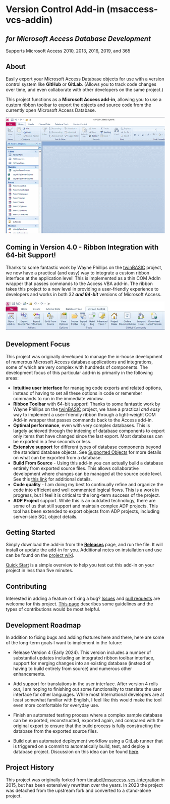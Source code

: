 Version Control Add-in (msaccess-vcs-addin)
======================
*for Microsoft Access Database Development*
----------
Supports Microsoft Access 2010, 2013, 2016, 2019, and 365

About
-----

Easily export your Microsoft Access Database objects for use with a version control system like **GitHub** or **GitLab**. (Allows you to track code changes over time, and even collaborate with other developers on the same project.)

This project functions as a **Microsoft Access add-in**, allowing you to use a custom ribbon toolbar to export the objects and source code from the currently open Microsoft Access Database.

![Export-All](img/gui-demo.gif)

Coming in Version 4.0 - Ribbon Integration with 64-bit Support!
-------------------

Thanks to some fantastic work by Wayne Phillips on the [twinBASIC](https://www.twinbasic.com/preview.html#sample5) project, we now have a practical (and easy) way to integrate a custom ribbon interface at the application level! This is implemented as a thin COM AddIn wrapper that passes commands to the Access VBA add-in. The ribbon takes this project to a new level in providing a user-friendly experience to developers and works in both 32 ***and 64-bit*** versions of Microsoft Access.

![ribbon](img/ribbon.jpg)


Development Focus
-----------------
This project was originally developed to manage the in-house development of numerous Microsoft Access database applications and integrations, some of which are very complex with hundreds of components. The development focus of this particular add-in is primarily in the following areas:
* **Intuitive user interface** for managing code exports and related options, instead of having to set all these options in code or remember commands to run in the immediate window.
* **Ribbon Toolbar** with 64-bit support! Thanks to some fantastic work by Wayne Phillips on the [twinBASIC](https://twinbasic.com/) project, we have a practical *and easy* way to implement a user-friendly ribbon through a light-weight COM Add-in wrapper that passes commands back to the Access add-in.
* **Optimal performance**, even with very complex databases. This is largely achieved through the indexing of database components to export only items that have changed since the last export. Most databases can be exported in a few seconds or less.
* **Extensive support** for different types of database components beyond the standard database objects. See [Supported Objects](https://github.com/joyfullservice/msaccess-vcs-addin/wiki/Supported-Objects) for more details on what can be exported from a database.
* **Build From Source** - Using this add-in you can actually build a database entirely from exported source files. This allows collaborative development where changes can be managed at the source code level. See this [this link](https://github.com/joyfullservice/msaccess-vcs-addin/wiki/Documentation) for additional details.
* **Code quality** - I am doing my best to continually refine and organize the code into efficient and well commented logical flows. This is a work in progress, but I feel it is critical to the long-term success of the project.
* **ADP Project** support. While this is an outdated technology, there are some of us that still support and maintain complex ADP projects. This tool has been extended to export objects from ADP projects, including server-side SQL object details.

Getting Started
---------
 Simply download the add-in from the [**Releases**](https://github.com/joyfullservice/msaccess-vcs-addin/releases) page, and run the file. It will install or update the add-in for you. Additional notes on installation and use can be found on the [project wiki](https://github.com/joyfullservice/msaccess-vcs-addin/wiki).

[Quick Start](https://github.com/joyfullservice/msaccess-vcs-addin/wiki/Quick-Start) is a simple overview to help you test out this add-in on your project in less than five minutes.

Contributing
------------
Interested in adding a feature or fixing a bug? [Issues](https://github.com/joyfullservice/msaccess-vcs-addin/issues) and [pull requests](https://github.com/joyfullservice/msaccess-vcs-addin/pulls) are welcome for this project. [This page](/CONTRIBUTING.md) describes some guidelines and the types of contributions would be most helpful.

Development Roadmap
-------------------
In addition to fixing bugs and adding features here and there, here are some of the long-term goals I want to implement in the future:

* Release Version 4 (Early 2024). This version includes a number of substantial updates including an integrated ribbon toolbar interface, support for merging changes into an existing database (instead of having to build entirely from source) and numerous other enhancements.

* Add support for translations in the user interface. After version 4 rolls out, I am hoping to finishing out some functionality to translate the user interface for other languages. While most International developers are at least somewhat familiar with English, I feel like this would make the tool even more comfortable for everyday use.

* Finish an automated testing process where a complex sample database can be exported, reconstructed, exported again, and compared with the original export to ensure that the build process is fully constructing the database from the exported source files.

* Build out an automated deployment workflow using a GitLab runner that is triggered on a commit to automatically build, test, and deploy a database project. Discussion on this idea can be found [here](https://github.com/joyfullservice/msaccess-vcs-addin/issues/51).

Project History
----------------
This project was originally forked from [timabell/msaccess-vcs-integration](https://github.com/timabell/msaccess-vcs-integration) in 2015, but has been extensively rewritten over the years. In 2023 the project was detached from the upstream fork and converted to a stand-alone project.
